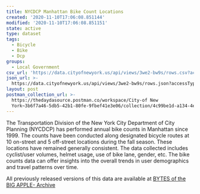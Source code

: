 ```yaml
---
title: NYCDCP Manhattan Bike Count Locations
created: '2020-11-10T17:06:08.851144'
modified: '2020-11-10T17:06:08.851151'
state: active
type: dataset
tags:
  - Bicycle
  - Bike
  - Dcp
groups:
  - Local Government
csv_url: 'https://data.cityofnewyork.us/api/views/3we2-bw9s/rows.csv?accessType=DOWNLOAD'
json_url: >-
  https://data.cityofnewyork.us/api/views/3we2-bw9s/rows.json?accessType=DOWNLOAD
layout: post
postman_collection_url: >-
  https://thedaydasource.postman.co/workspace/City-of New
  York~3b6f7a46-5db5-42b1-80fe-9fbef41e3e06/collection/4c99be1d-a134-4e6a-97c5-af1dabf59fba
---
```

The Transportation Division of the New York City Department of City Planning (NYCDCP) has performed annual bike counts in Manhattan since 1999. The counts have been conducted along designated bicycle routes at 10 on-street and 5 off-street locations during the fall season. These locations have remained generally consistent. The data collected includes cyclist/user volumes, helmet usage, use of bike lane, gender, etc. The bike counts data can offer insights into the overall trends in user demographics and travel patterns over time.

All previously released versions of this data are available at <a href="https://www1.nyc.gov/site/planning/data-maps/open-data/bytes-archive.page?sorts[year]=0">BYTES of the BIG APPLE- Archive</a>
